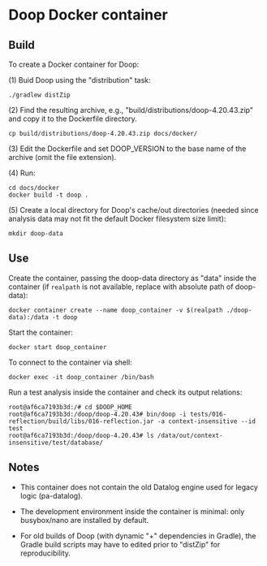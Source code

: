 # Doop Docker container #

## Build ##

To create a Docker container for Doop:

(1) Buid Doop using the "distribution" task:

```
./gradlew distZip
```

(2) Find the resulting archive, e.g.,
"build/distributions/doop-4.20.43.zip" and copy it to the Dockerfile
directory.

```
cp build/distributions/doop-4.20.43.zip docs/docker/
```

(3) Edit the Dockerfile and set DOOP_VERSION to the base name of the
archive (omit the file extension).

(4) Run:

```
cd docs/docker
docker build -t doop .
```

(5) Create a local directory for Doop's cache/out directories (needed
since analysis data may not fit the default Docker filesystem size
limit):

```
mkdir doop-data
```

## Use ##

Create the container, passing the doop-data directory as "data" inside
the container (if `realpath` is not available, replace with absolute
path of doop-data):

```
docker container create --name doop_container -v $(realpath ./doop-data):/data -t doop
```

Start the container:
```
docker start doop_container
```

To connect to the container via shell:

```
docker exec -it doop_container /bin/bash
```

Run a test analysis inside the container and check its output
relations:

```
root@af6ca7193b3d:/# cd $DOOP_HOME
root@af6ca7193b3d:/doop/doop-4.20.43# bin/doop -i tests/016-reflection/build/libs/016-reflection.jar -a context-insensitive --id test
root@af6ca7193b3d:/doop/doop-4.20.43# ls /data/out/context-insensitive/test/database/
```

## Notes ##

* This container does not contain the old Datalog engine used for
  legacy logic (pa-datalog).

* The development environment inside the container is minimal: only
  busybox/nano are installed by default.

* For old builds of Doop (with dynamic "+" dependencies in Gradle),
  the Gradle build scripts may have to edited prior to "distZip" for
  reproducibility.
